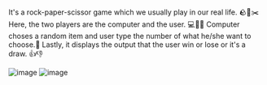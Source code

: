 It's a rock-paper-scissor game which we usually play in our real life. 🪨📃✂️
Here, the two players are the computer and the user. 💻👩‍💻
Computer choses a random item and user type the number of what he/she want to choose.🔢
Lastly, it displays the output that the user win or lose or it's a draw. 👍👎

![image](https://github.com/user-attachments/assets/8ccac501-7c34-43f3-980b-9b8f781f4e30)
![image](https://github.com/user-attachments/assets/fdcf95e0-96d1-439b-ab0c-7be98103ae7d)
